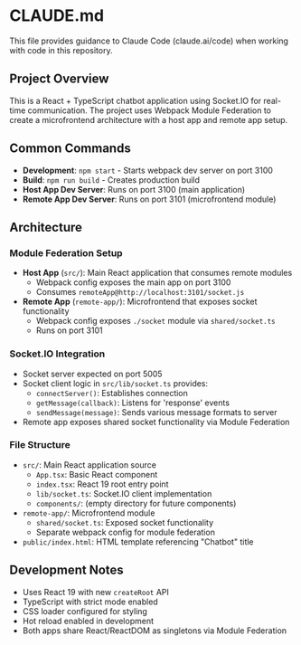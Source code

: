 # CLAUDE.md

This file provides guidance to Claude Code (claude.ai/code) when working with code in this repository.

## Project Overview

This is a React + TypeScript chatbot application using Socket.IO for real-time communication. The project uses Webpack Module Federation to create a microfrontend architecture with a host app and remote app setup.

## Common Commands

- **Development**: `npm start` - Starts webpack dev server on port 3100
- **Build**: `npm run build` - Creates production build
- **Host App Dev Server**: Runs on port 3100 (main application)
- **Remote App Dev Server**: Runs on port 3101 (microfrontend module)

## Architecture

### Module Federation Setup
- **Host App** (`src/`): Main React application that consumes remote modules
  - Webpack config exposes the main app on port 3100
  - Consumes `remoteApp@http://localhost:3101/socket.js`
- **Remote App** (`remote-app/`): Microfrontend that exposes socket functionality
  - Webpack config exposes `./socket` module via `shared/socket.ts`
  - Runs on port 3101

### Socket.IO Integration
- Socket server expected on port 5005
- Socket client logic in `src/lib/socket.ts` provides:
  - `connectServer()`: Establishes connection
  - `getMessage(callback)`: Listens for 'response' events
  - `sendMessage(message)`: Sends various message formats to server
- Remote app exposes shared socket functionality via Module Federation

### File Structure
- `src/`: Main React application source
  - `App.tsx`: Basic React component
  - `index.tsx`: React 19 root entry point
  - `lib/socket.ts`: Socket.IO client implementation
  - `components/`: (empty directory for future components)
- `remote-app/`: Microfrontend module
  - `shared/socket.ts`: Exposed socket functionality
  - Separate webpack config for module federation
- `public/index.html`: HTML template referencing "Chatbot" title

## Development Notes

- Uses React 19 with new `createRoot` API
- TypeScript with strict mode enabled
- CSS loader configured for styling
- Hot reload enabled in development
- Both apps share React/ReactDOM as singletons via Module Federation